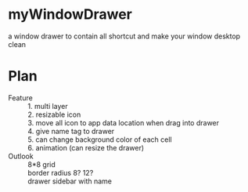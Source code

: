 # myWindowDrawer
a window drawer to contain all shortcut and make your window desktop clean

# Plan
<dl>
  <dt>Feature</dt>
  <dd>1. multi layer</dd>
  <dd>2. resizable icon</dd>
  <dd>3. move all icon to app data location when drag into drawer</dd>
  <dd>4. give name tag to drawer</dd>
  <dd>5. can change background color of each cell</dd>
  <dd>6. animation (can resize the drawer)</dd>

  <dt>Outlook</dt>
  <dd>8*8 grid</dd>
  <dd>border radius 8? 12?</dd>
  <dd>drawer sidebar with name</dd>
</dl>
